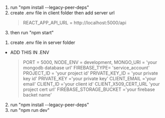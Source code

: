 <!-- CLIENT -->

1. run "npm install --legacy-peer-deps"
2. create .env file in client folder then add server url <!--- Make sure server is runing --->
   > REACT_APP_API_URL = http://localhost:5000/api
3. then run "npm start"

<!-- SERVER -->

1. create .env file in server folder

- ADD THIS IN .ENV
  > PORT = 5000,
  > NODE_ENV = development,
  > MONGO_URI = 'your mongodb database url'
  > FIREBASE_TYPE= 'service_account'
  > PROJECT_ID = 'your project id'
  > PRIVATE_KEY_ID = 'your private key id'
  > PRIVATE_KEY ='your private key'
  > CLIENT_EMAIL ='your email'
  > CLIENT_ID ='your client id'
  > CLIENT_X509_CERT_URL 'your project cert url'
  > FIREBASE_STORAGE_BUCKET ='your firebase backet name'

2. run "npm install --legacy-peer-deps"
3. run "npm run dev"

<!-- ****** any error contact us error@zpunet.com or frontendkonki@gmail.com -->
